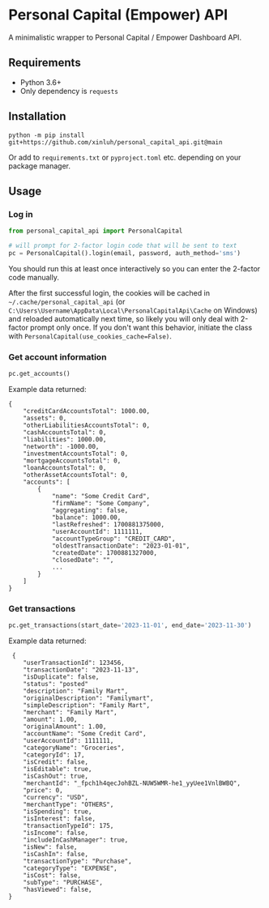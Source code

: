 # Personal Capital (Empower) API

A minimalistic wrapper to Personal Capital / Empower Dashboard API.

## Requirements

- Python 3.6+
- Only dependency is `requests`

## Installation
```
python -m pip install git+https://github.com/xinluh/personal_capital_api.git@main
```
Or add to `requirements.txt` or `pyproject.toml` etc. depending on your package manager.

## Usage

### Log in
```python
from personal_capital_api import PersonalCapital

# will prompt for 2-factor login code that will be sent to text
pc = PersonalCapital().login(email, password, auth_method='sms')
```
You should run this at least once interactively so you can enter the 2-factor code manually.

After the first successful login, the cookies will be cached in `~/.cache/personal_capital_api` (or `C:\Users\Username\AppData\Local\PersonalCapitalApi\Cache` on Windows) and reloaded automatically next time, so likely you will only deal with 2-factor prompt only once. If you don't want this behavior, initiate the class with `PersonalCapital(use_cookies_cache=False)`.

### Get account information
```python
pc.get_accounts()
```

Example data returned:
```
{
    "creditCardAccountsTotal": 1000.00,
    "assets": 0,
    "otherLiabilitiesAccountsTotal": 0,
    "cashAccountsTotal": 0,
    "liabilities": 1000.00,
    "networth": -1000.00,
    "investmentAccountsTotal": 0,
    "mortgageAccountsTotal": 0,
    "loanAccountsTotal": 0,
    "otherAssetAccountsTotal": 0,
    "accounts": [
        {
            "name": "Some Credit Card",
            "firmName": "Some Company",
            "aggregating": false,
            "balance": 1000.00,
            "lastRefreshed": 1700881375000,
            "userAccountId": 1111111,
            "accountTypeGroup": "CREDIT_CARD",
            "oldestTransactionDate": "2023-01-01",
            "createdDate": 1700881327000,
            "closedDate": "",
            ...
        }
    ]
}
```

### Get transactions
```python
pc.get_transactions(start_date='2023-11-01', end_date='2023-11-30')
```

Example data returned:

```
 {
    "userTransactionId": 123456,
    "transactionDate": "2023-11-13",
    "isDuplicate": false,
    "status": "posted"
    "description": "Family Mart",
    "originalDescription": "Familymart",
    "simpleDescription": "Family Mart",
    "merchant": "Family Mart",
    "amount": 1.00,
    "originalAmount": 1.00,
    "accountName": "Some Credit Card",
    "userAccountId": 1111111,
    "categoryName": "Groceries",
    "categoryId": 17,
    "isCredit": false,
    "isEditable": true,
    "isCashOut": true,
    "merchantId": "_fpch1h4qecJohBZL-NUW5WMR-he1_yyUee1VnlBWBQ",
    "price": 0,
    "currency": "USD",
    "merchantType": "OTHERS",
    "isSpending": true,
    "isInterest": false,
    "transactionTypeId": 175,
    "isIncome": false,
    "includeInCashManager": true,
    "isNew": false,
    "isCashIn": false,
    "transactionType": "Purchase",
    "categoryType": "EXPENSE",
    "isCost": false,
    "subType": "PURCHASE",
    "hasViewed": false,
}
```
